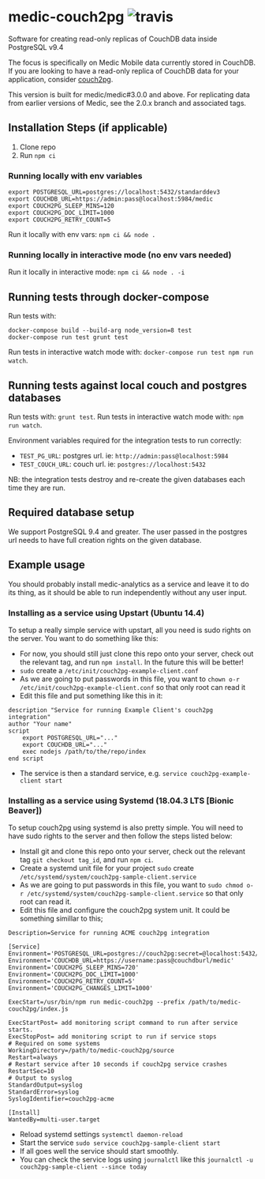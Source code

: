 # medic-couch2pg ![travis](https://travis-ci.org/medic/medic-couch2pg.svg?branch=master)

Software for creating read-only replicas of CouchDB data inside PostgreSQL v9.4

The focus is specifically on Medic Mobile data currently stored in CouchDB. If you are looking to have a read-only replica of CouchDB data for your application, consider [couch2pg](https://www.npmjs.com/package/couch2pg).

This version is built for medic/medic#3.0.0 and above. For replicating data from earlier versions of Medic, see the 2.0.x branch and associated tags.

## Installation Steps (if applicable)

1. Clone repo
2. Run `npm ci`

### Running locally with env variables

```
export POSTGRESQL_URL=postgres://localhost:5432/standarddev3
export COUCHDB_URL=https://admin:pass@localhost:5984/medic
export COUCH2PG_SLEEP_MINS=120
export COUCH2PG_DOC_LIMIT=1000
export COUCH2PG_RETRY_COUNT=5
```

Run it locally with env vars: `npm ci && node .`

### Running locally in interactive mode (no env vars needed)

Run it locally in interactive mode: `npm ci && node . -i`


## Running tests through docker-compose

Run tests with:
```
docker-compose build --build-arg node_version=8 test
docker-compose run test grunt test
```
Run tests in interactive watch mode with: `docker-compose run test npm run watch`.


## Running tests against local couch and postgres databases

Run tests with: `grunt test`.
Run tests in interactive watch mode with: `npm run watch`.

Environment variables required for the integration tests to run correctly:
 * `TEST_PG_URL`: postgres url. ie: `http://admin:pass@localhost:5984`
 * `TEST_COUCH_URL`: couch url. ie: `postgres://localhost:5432`

NB: the integration tests destroy and re-create the given databases each time they are run.


## Required database setup

We support PostgreSQL 9.4 and greater. The user passed in the postgres url needs to have full creation rights on the given database.

## Example usage

You should probably install medic-analytics as a service and leave it to do its thing, as it should be able to run independently without any user input.

### Installing as a service using Upstart (Ubuntu 14.4)

To setup a really simple service with upstart, all you need is sudo rights on the server. You want to do something like this:
 - For now, you should still just clone this repo onto your server, check out the relevant tag, and run `npm install`. In the future this will be better!
 - `sudo` create a `/etc/init/couch2pg-example-client.conf`
 - As we are going to put passwords in this file, you want to `chown o-r /etc/init/couch2pg-example-client.conf` so that only root can read it
 - Edit this file and put something like this in it:

```
description "Service for running Example Client's couch2pg integration"
author "Your name"
script
    export POSTGRESQL_URL="..."
    export COUCHDB_URL="..."
    exec nodejs /path/to/the/repo/index
end script
```
 - The service is then a standard service, e.g. `service couch2pg-example-client start`
 
 ### Installing as a service using Systemd (18.04.3 LTS [Bionic Beaver])
To setup couch2pg using systemd  is also pretty simple. You will need to have sudo rights to the server and then follow the steps listed below:
 
 - Install git and clone this repo onto your server, check out the relevant tag `git checkout tag_id`, and run `npm ci`. 
 - Create a systemd unit file for your project `sudo` create `/etc/systemd/system/couch2pg-sample-client.service`
 - As we are going to put passwords in this file, you want to `sudo chmod o-r /etc/systemd/system/couch2pg-sample-client.service` so that only root can read it.
 - Edit this file and configure the couch2pg system unit. It could be something simillar to this;
 ```[Unit]
Description=Service for running ACME couch2pg integration

[Service]
Environment='POSTGRESQL_URL=postgres://couch2pg:secret=@localhost:5432/db'
Environment='COUCHDB_URL=https://username:pass@couchdburl/medic'
Environment='COUCH2PG_SLEEP_MINS=720'
Environment='COUCH2PG_DOC_LIMIT=1000'
Environment='COUCH2PG_RETRY_COUNT=5'
Environment='COUCH2PG_CHANGES_LIMIT=1000'

ExecStart=/usr/bin/npm run medic-couch2pg --prefix /path/to/medic-couch2pg/index.js

ExecStartPost= add monitoring script command to run after service starts.
ExecStopPost= add monitoring script to run if service stops 
# Required on some systems
WorkingDirectory=/path/to/medic-couch2pg/source
Restart=always
# Restart service after 10 seconds if couch2pg service crashes
RestartSec=10
# Output to syslog
StandardOutput=syslog
StandardError=syslog
SyslogIdentifier=couch2pg-acme

[Install]
WantedBy=multi-user.target
```

 - Reload systemd settings `systemctl daemon-reload`
 - Start the service `sudo service couch2pg-sample-client start`
 - If all goes well the service should start smoothly.
 - You can check the service logs using `journalctl` like this `journalctl -u couch2pg-sample-client --since today`
 
 

